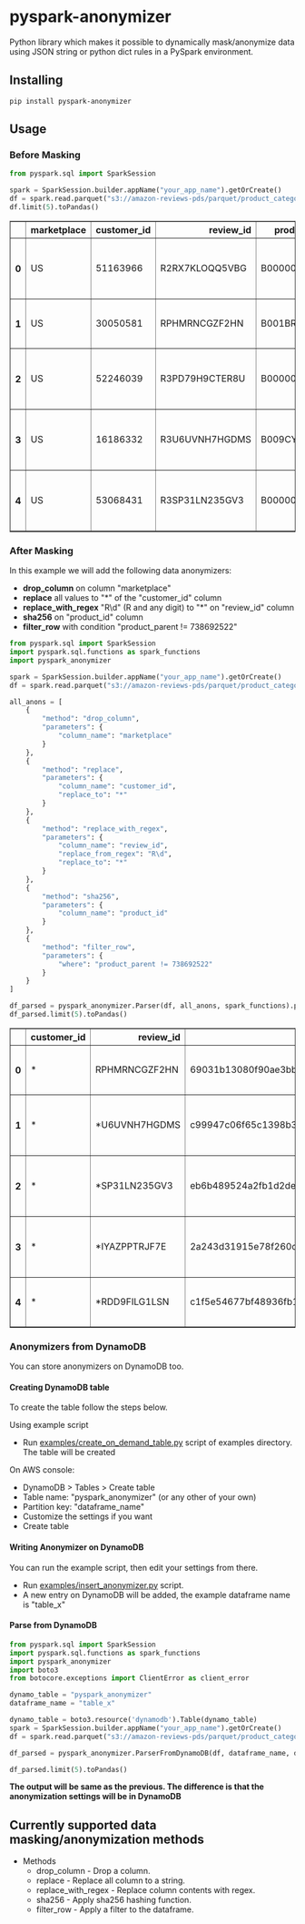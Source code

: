 # pyspark-anonymizer
Python library which makes it possible to dynamically mask/anonymize data using JSON string or python dict rules in a PySpark environment.

## Installing

```shell
pip install pyspark-anonymizer
```

## Usage


### Before Masking


```python
from pyspark.sql import SparkSession

spark = SparkSession.builder.appName("your_app_name").getOrCreate()
df = spark.read.parquet("s3://amazon-reviews-pds/parquet/product_category=Electronics/")
df.limit(5).toPandas()
```

<div>
<table border="1" class="dataframe">
  <thead>
    <tr style="text-align: right;">
      <th></th>
      <th>marketplace</th>
      <th>customer_id</th>
      <th>review_id</th>
      <th>product_id</th>
      <th>product_parent</th>
      <th>product_title</th>
      <th>star_rating</th>
      <th>helpful_votes</th>
      <th>total_votes</th>
      <th>vine</th>
      <th>verified_purchase</th>
      <th>review_headline</th>
      <th>review_body</th>
      <th>review_date</th>
      <th>year</th>
    </tr>
  </thead>
  <tbody>
    <tr>
      <th>0</th>
      <td>US</td>
      <td>51163966</td>
      <td>R2RX7KLOQQ5VBG</td>
      <td>B00000JBAT</td>
      <td>738692522</td>
      <td>Diamond Rio Digital Player</td>
      <td>3</td>
      <td>0</td>
      <td>0</td>
      <td>N</td>
      <td>N</td>
      <td>Why just 30 minutes?</td>
      <td>RIO is really great, but Diamond should increa...</td>
      <td>1999-06-22</td>
      <td>1999</td>
    </tr>
    <tr>
      <th>1</th>
      <td>US</td>
      <td>30050581</td>
      <td>RPHMRNCGZF2HN</td>
      <td>B001BRPLZU</td>
      <td>197287809</td>
      <td>NG 283220 AC Adapter Power Supply for HP Pavil...</td>
      <td>5</td>
      <td>0</td>
      <td>0</td>
      <td>N</td>
      <td>Y</td>
      <td>Five Stars</td>
      <td>Great quality for the price!!!!</td>
      <td>2014-11-17</td>
      <td>2014</td>
    </tr>
    <tr>
      <th>2</th>
      <td>US</td>
      <td>52246039</td>
      <td>R3PD79H9CTER8U</td>
      <td>B00000JBAT</td>
      <td>738692522</td>
      <td>Diamond Rio Digital Player</td>
      <td>5</td>
      <td>1</td>
      <td>2</td>
      <td>N</td>
      <td>N</td>
      <td>The digital audio &amp;quot;killer app&amp;quot;</td>
      <td>One of several first-generation portable MP3 p...</td>
      <td>1999-06-30</td>
      <td>1999</td>
    </tr>
    <tr>
      <th>3</th>
      <td>US</td>
      <td>16186332</td>
      <td>R3U6UVNH7HGDMS</td>
      <td>B009CY43DK</td>
      <td>856142222</td>
      <td>HDE Mini Portable Capsule Travel Mobile Pocket...</td>
      <td>5</td>
      <td>0</td>
      <td>0</td>
      <td>N</td>
      <td>Y</td>
      <td>Five Stars</td>
      <td>I like it, got some for the Grandchilren</td>
      <td>2014-11-17</td>
      <td>2014</td>
    </tr>
    <tr>
      <th>4</th>
      <td>US</td>
      <td>53068431</td>
      <td>R3SP31LN235GV3</td>
      <td>B00000JBSN</td>
      <td>670078724</td>
      <td>JVC FS-7000 Executive MicroSystem (Discontinue...</td>
      <td>3</td>
      <td>5</td>
      <td>5</td>
      <td>N</td>
      <td>N</td>
      <td>Design flaws ruined the better functions</td>
      <td>I returned mine for a couple of reasons:  The ...</td>
      <td>1999-07-13</td>
      <td>1999</td>
    </tr>
  </tbody>
</table>
</div>



### After Masking

In this example we will add the following data anonymizers:

- **drop_column** on column "marketplace"
- **replace** all values to "*" of the "customer_id" column
- **replace_with_regex** "R\d" (R and any digit) to "*" on "review_id" column
- **sha256** on "product_id" column
- **filter_row** with condition "product_parent != 738692522"

```python
from pyspark.sql import SparkSession
import pyspark.sql.functions as spark_functions
import pyspark_anonymizer

spark = SparkSession.builder.appName("your_app_name").getOrCreate()
df = spark.read.parquet("s3://amazon-reviews-pds/parquet/product_category=Electronics/")

all_anons = [
    {
        "method": "drop_column",
        "parameters": {
            "column_name": "marketplace"
        }
    },
    {
        "method": "replace",
        "parameters": {
            "column_name": "customer_id",
            "replace_to": "*"
        }
    },
    {
        "method": "replace_with_regex",
        "parameters": {
            "column_name": "review_id",
            "replace_from_regex": "R\d",
            "replace_to": "*"
        }
    },
    {
        "method": "sha256",
        "parameters": {
            "column_name": "product_id"
        }
    },
    {
        "method": "filter_row",
        "parameters": {
            "where": "product_parent != 738692522"
        }
    }
]

df_parsed = pyspark_anonymizer.Parser(df, all_anons, spark_functions).parse()
df_parsed.limit(5).toPandas()
```

<div>
<table border="1" class="dataframe">
  <thead>
    <tr style="text-align: right;">
      <th></th>
      <th>customer_id</th>
      <th>review_id</th>
      <th>product_id</th>
      <th>product_parent</th>
      <th>product_title</th>
      <th>star_rating</th>
      <th>helpful_votes</th>
      <th>total_votes</th>
      <th>vine</th>
      <th>verified_purchase</th>
      <th>review_headline</th>
      <th>review_body</th>
      <th>review_date</th>
      <th>year</th>
    </tr>
  </thead>
  <tbody>
    <tr>
      <th>0</th>
      <td>*</td>
      <td>RPHMRNCGZF2HN</td>
      <td>69031b13080f90ae3bbbb505f5f80716cd11c4eadd8d86...</td>
      <td>197287809</td>
      <td>NG 283220 AC Adapter Power Supply for HP Pavil...</td>
      <td>5</td>
      <td>0</td>
      <td>0</td>
      <td>N</td>
      <td>Y</td>
      <td>Five Stars</td>
      <td>Great quality for the price!!!!</td>
      <td>2014-11-17</td>
      <td>2014</td>
    </tr>
    <tr>
      <th>1</th>
      <td>*</td>
      <td>*U6UVNH7HGDMS</td>
      <td>c99947c06f65c1398b39d092b50903986854c21fd1aeab...</td>
      <td>856142222</td>
      <td>HDE Mini Portable Capsule Travel Mobile Pocket...</td>
      <td>5</td>
      <td>0</td>
      <td>0</td>
      <td>N</td>
      <td>Y</td>
      <td>Five Stars</td>
      <td>I like it, got some for the Grandchilren</td>
      <td>2014-11-17</td>
      <td>2014</td>
    </tr>
    <tr>
      <th>2</th>
      <td>*</td>
      <td>*SP31LN235GV3</td>
      <td>eb6b489524a2fb1d2de5d2e869d600ee2663e952a4b252...</td>
      <td>670078724</td>
      <td>JVC FS-7000 Executive MicroSystem (Discontinue...</td>
      <td>3</td>
      <td>5</td>
      <td>5</td>
      <td>N</td>
      <td>N</td>
      <td>Design flaws ruined the better functions</td>
      <td>I returned mine for a couple of reasons:  The ...</td>
      <td>1999-07-13</td>
      <td>1999</td>
    </tr>
    <tr>
      <th>3</th>
      <td>*</td>
      <td>*IYAZPPTRJF7E</td>
      <td>2a243d31915e78f260db520d9dcb9b16725191f55c54df...</td>
      <td>503838146</td>
      <td>BlueRigger High Speed HDMI Cable with Ethernet...</td>
      <td>3</td>
      <td>0</td>
      <td>0</td>
      <td>N</td>
      <td>Y</td>
      <td>Never got around to returning the 1 out of 2 ...</td>
      <td>Never got around to returning the 1 out of 2 t...</td>
      <td>2014-11-17</td>
      <td>2014</td>
    </tr>
    <tr>
      <th>4</th>
      <td>*</td>
      <td>*RDD9FILG1LSN</td>
      <td>c1f5e54677bf48936fb1e9838869630e934d16ac653b15...</td>
      <td>587294791</td>
      <td>Brookstone 2.4GHz Wireless TV Headphones</td>
      <td>5</td>
      <td>3</td>
      <td>3</td>
      <td>N</td>
      <td>Y</td>
      <td>Saved my. marriage, I swear to god.</td>
      <td>Saved my.marriage, I swear to god.</td>
      <td>2014-11-17</td>
      <td>2014</td>
    </tr>
  </tbody>
</table>
</div>

### Anonymizers from DynamoDB

You can store anonymizers on DynamoDB too.

#### Creating DynamoDB table

To create the table follow the steps below.

Using example script
- Run [examples/create_on_demand_table.py](examples/create_on_demand_table.py) script of examples directory. The table will be created

On AWS console:
- DynamoDB > Tables > Create table
- Table name: "pyspark_anonymizer" (or any other of your own)
- Partition key: "dataframe_name"
- Customize the settings if you want
- Create table

#### Writing Anonymizer on DynamoDB

You can run the example script, then edit your settings from there.

- Run [examples/insert_anonymizer.py](examples/insert_anonymizer.py) script.
- A new entry on DynamoDB will be added, the example dataframe name is "table_x"

#### Parse from DynamoDB

```python
from pyspark.sql import SparkSession
import pyspark.sql.functions as spark_functions
import pyspark_anonymizer
import boto3
from botocore.exceptions import ClientError as client_error

dynamo_table = "pyspark_anonymizer"
dataframe_name = "table_x"

dynamo_table = boto3.resource('dynamodb').Table(dynamo_table)
spark = SparkSession.builder.appName("your_app_name").getOrCreate()
df = spark.read.parquet("s3://amazon-reviews-pds/parquet/product_category=Electronics/")

df_parsed = pyspark_anonymizer.ParserFromDynamoDB(df, dataframe_name, dynamo_table, spark_functions, client_error).parse()

df_parsed.limit(5).toPandas()
```

**The output will be same as the previous. The difference is that the anonymization settings will be in DynamoDB**

## Currently supported data masking/anonymization methods
- Methods
  - drop_column - Drop a column.
  - replace - Replace all column to a string.
  - replace_with_regex - Replace column contents with regex.
  - sha256 - Apply sha256 hashing function.
  - filter_row - Apply a filter to the dataframe.
